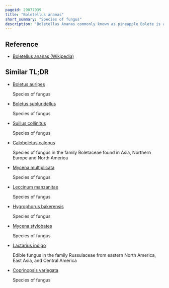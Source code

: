```yaml
---
pageid: 29077039
title: "Boletellus ananas"
short_summary: "Species of fungus"
description: "Boletellus Ananas commonly known as pineapple Bolete is a Mushroom in the Boletaceae Family and the Type Species of the Genus Boletellus. It is distributed in southeastern North America northeastern South america Asia and new Zealand where it is scattered or in Groups on the Ground often at the Base of Oak and Pine Trees. The Fruit Body is characterized by reddish-pink Scales on the Cap often found hanging from the Edge. The Surface of the Pore on the Underside of the Cap is made of irregular or angular Pores up to 2mm wide which bruise a Blue Color. It is yellow when young but ages to a deep olive-brown Color. Microscopically, B. Ananas is distinguished by large Spores with Cross-Striae on the Ridges and spirally encrusted Hyphae in the marginal Appendiculae and the Flesh of the Stem. Formerly known as Boletus Ananas and Boletus coccinea the Species received its current Name in 1909 from william Alphonso Murrill and. There are two Varieties of boletellus Ananas described. Although the Mushroom may be considered edible it is not recommended for Consumption."
---
```


## Reference

- [Boletellus ananas (Wikipedia)](https://en.wikipedia.org/?curid=29077039)

## Similar TL;DR

- [Boletus auripes](/tldr/en/boletus-auripes)

  Species of fungus

- [Boletus subluridellus](/tldr/en/boletus-subluridellus)

  Species of fungus

- [Suillus collinitus](/tldr/en/suillus-collinitus)

  Species of fungus

- [Caloboletus calopus](/tldr/en/caloboletus-calopus)

  Species of fungus in the family Boletaceae found in Asia, Northern Europe and North America

- [Mycena multiplicata](/tldr/en/mycena-multiplicata)

  Species of fungus

- [Leccinum manzanitae](/tldr/en/leccinum-manzanitae)

  Species of fungus

- [Hygrophorus bakerensis](/tldr/en/hygrophorus-bakerensis)

  Species of fungus

- [Mycena stylobates](/tldr/en/mycena-stylobates)

  Species of fungus

- [Lactarius indigo](/tldr/en/lactarius-indigo)

  Edible fungus in the family Russulaceae from eastern North America, East Asia, and Central America

- [Coprinopsis variegata](/tldr/en/coprinopsis-variegata)

  Species of fungus
